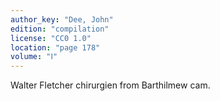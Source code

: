 ```yaml
---
author_key: "Dee, John"
edition: "compilation"
license: "CC0 1.0"
location: "page 178"
volume: "Ⅰ"
---
```

Walter Fletcher chirurgien from Barthilmew cam.
